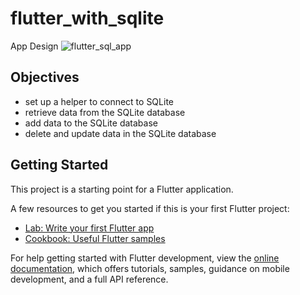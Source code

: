# flutter_with_sqlite

App Design
![flutter_sql_app](https://user-images.githubusercontent.com/66944039/211973183-86a47e01-bd15-4e4e-a508-f907f2b7aec0.png)

## Objectives
- set up a helper to connect to SQLite
- retrieve data from the SQLite database
- add data to the SQLite database
- delete and update data in the SQLite database

## Getting Started

This project is a starting point for a Flutter application.

A few resources to get you started if this is your first Flutter project:

- [Lab: Write your first Flutter app](https://docs.flutter.dev/get-started/codelab)
- [Cookbook: Useful Flutter samples](https://docs.flutter.dev/cookbook)

For help getting started with Flutter development, view the
[online documentation](https://docs.flutter.dev/), which offers tutorials,
samples, guidance on mobile development, and a full API reference.
